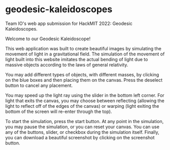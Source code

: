 # geodesic-kaleidoscopes
Team IO's web app submission for HackMIT 2022: Geodesic Kaleidoscopes.

Welcome to our Geodesic Kaleidoscope!

This web application was built to create beautiful images by simulating the movement of light in a gravitational field. The simulation of the movement of light built into this website imitates the actual bending of light due to massive objects according to the laws of general relativity.

You may add different types of objects, with different masses, by clicking on the blue boxes and then placing them on the canvas. Press the deselect button to cancel any placement.

You may speed up the light ray using the slider in the bottom left corner. For light that exits the canvas, you may choose between reflecting (allowing the light to reflect off of the edges of the canvas) or warping (light exiting the bottom of the screen will re-enter through the top).

To start the simulation, press the start button. At any point in the simulation, you may pause the simulation, or you can reset your canvas. You can use any of the buttons, slider, or checkbox during the simulation itself. Finally, you can download a beautiful screenshot by clicking on the screenshot button.
